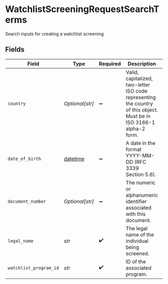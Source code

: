 # WatchlistScreeningRequestSearchTerms

Search inputs for creating a watchlist screening


## Fields

| Field                                                                                                                | Type                                                                                                                 | Required                                                                                                             | Description                                                                                                          | Example                                                                                                              |
| -------------------------------------------------------------------------------------------------------------------- | -------------------------------------------------------------------------------------------------------------------- | -------------------------------------------------------------------------------------------------------------------- | -------------------------------------------------------------------------------------------------------------------- | -------------------------------------------------------------------------------------------------------------------- |
| `country`                                                                                                            | *Optional[str]*                                                                                                      | :heavy_minus_sign:                                                                                                   | Valid, capitalized, two-letter ISO code representing the country of this object. Must be in ISO 3166-1 alpha-2 form. | US                                                                                                                   |
| `date_of_birth`                                                                                                      | [datetime](https://docs.python.org/3/library/datetime.html#datetime-objects)                                         | :heavy_minus_sign:                                                                                                   | A date in the format YYYY-MM-DD (RFC 3339 Section 5.6).                                                              | 1990-05-29                                                                                                           |
| `document_number`                                                                                                    | *Optional[str]*                                                                                                      | :heavy_minus_sign:                                                                                                   | The numeric or alphanumeric identifier associated with this document.                                                | C31195855                                                                                                            |
| `legal_name`                                                                                                         | *str*                                                                                                                | :heavy_check_mark:                                                                                                   | The legal name of the individual being screened.                                                                     | Aleksey Potemkin                                                                                                     |
| `watchlist_program_id`                                                                                               | *str*                                                                                                                | :heavy_check_mark:                                                                                                   | ID of the associated program.                                                                                        | prg_2eRPsDnL66rZ7H                                                                                                   |